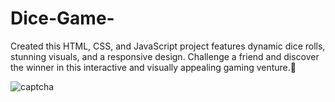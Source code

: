 ﻿# Dice-Game-
Created this HTML, CSS, and JavaScript project features dynamic dice rolls, stunning visuals, and a responsive design. Challenge a friend and discover the winner in this interactive and visually appealing gaming venture.🎲

![captcha](https://github.com/PrathamDev30/Dice-Game-/assets/126434987/c131d1cb-2a19-448b-8296-303368293412)
